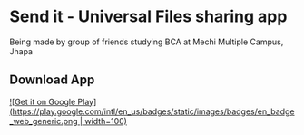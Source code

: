# Send it - Universal Files sharing app

<p>Being made by group of friends studying BCA at Mechi Multiple Campus, Jhapa </p>

## Download App
[![Get it on Google Play](https://play.google.com/intl/en_us/badges/static/images/badges/en_badge_web_generic.png | width=100)](https://play.google.com/store/apps/details?id=bca.sendit.filetransfer&pcampaignid=pcampaignidMKT-Other-global-all-co-prtnr-py-PartBadge-Mar2515-1)

